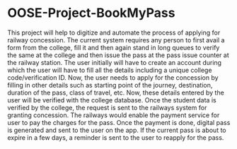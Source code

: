 # OOSE-Project-BookMyPass
This project will help to digitize and automate the process of applying for railway concession. The current system requires any person to first avail a form from the college, fill it and then again stand in long queues to verify the same at the college and then issue the pass at the pass issue counter at the railway station. The user initially will have to create an account during which the user will have to fill all the details including a unique college code/verification ID. Now, the user needs to apply for the concession by filling in other details such as starting point of the journey, destination, duration of the pass, class of travel, etc. Now, these details entered by the user will be verified with the college database. Once the student data is verified by the college, the request is sent to the railways system for granting concession. The railways would enable the payment service for user to pay the charges for the pass. Once the payment is done, digital pass is generated and sent to the user on the app. If the current pass is about to expire in a few days, a reminder is sent to the user to reapply for the pass.
